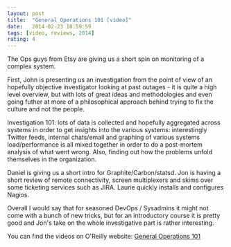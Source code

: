 ```yaml
---
layout: post
title:  "General Operations 101 [video]"
date:   2014-02-23 18:59:59
tags: [video, reviews, 2014]
rating: 4
---
```

The Ops guys from Etsy are giving us a short spin on monitoring of a complex system.

First, John is presenting us an investigation from the point of view of an hopefully objective investigator looking at past outages - it is quite a high level overview, but with lots of great ideas and methodologies and even going futher at more of a philosophical approach behind trying to fix the culture and not the people.

Investigation 101: lots of data is collected and hopefully aggregated across systems in order to get insights into the various systems: interestingly Twitter feeds, internal chats/email and graphing of various systems load/performance is all mixed together in order to do a post-mortem analysis of what went wrong. Also, finding out how the problems unfold themselves in the organization.

Daniel is giving us a short intro for Graphite/Carbon/statsd.
Jon is having a short review of remote connectivity, screen multiplexers and skims over some ticketing services such as JIRA. Laurie quickly installs and configures Nagios.

Overall I would say that for seasoned DevOps / Sysadmins it might not come with a bunch of new tricks, but for an introductory course it is pretty good and Jon's take on the whole investigative part is rather interesting.

You can find the videos on O'Reilly website: [General Operations 101]

[General Operations 101]: http://shop.oreilly.com/product/0636920031086.do
